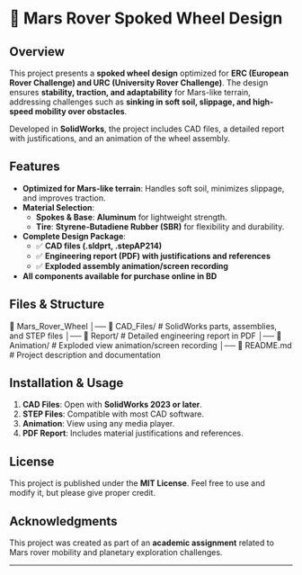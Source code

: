 # 🚀 Mars Rover Spoked Wheel Design 

## Overview  
This project presents a **spoked wheel design** optimized for **ERC (European Rover Challenge) and URC (University Rover Challenge)**. The design ensures **stability, traction, and adaptability** for Mars-like terrain, addressing challenges such as **sinking in soft soil, slippage, and high-speed mobility over obstacles**.  

Developed in **SolidWorks**, the project includes CAD files, a detailed report with justifications, and an animation of the wheel assembly.  

## Features  
- **Optimized for Mars-like terrain**: Handles soft soil, minimizes slippage, and improves traction.  
- **Material Selection**:  
  - **Spokes & Base**: **Aluminum** for lightweight strength.  
  - **Tire**: **Styrene-Butadiene Rubber (SBR)** for flexibility and durability.  
- **Complete Design Package**:  
  - ✅ **CAD files (.sldprt, .stepAP214)**  
  - ✅ **Engineering report (PDF) with justifications and references**  
  - ✅ **Exploded assembly animation/screen recording**  
- **All components available for purchase online in BD**  

## Files & Structure  
📂 Mars_Rover_Wheel
│── 📁 CAD_Files/ # SolidWorks parts, assemblies, and STEP files
│── 📁 Report/ # Detailed engineering report in PDF
│── 📁 Animation/ # Exploded view animation/screen recording
│── 📄 README.md # Project description and documentation


## Installation & Usage  
1. **CAD Files**: Open with **SolidWorks 2023 or later**.  
2. **STEP Files**: Compatible with most CAD software.  
3. **Animation**: View using any media player.  
4. **PDF Report**: Includes material justifications and references.  

## License  
This project is published under the **MIT License**. Feel free to use and modify it, but please give proper credit.  

## Acknowledgments  
This project was created as part of an **academic assignment** related to Mars rover mobility and planetary exploration challenges.  

---

